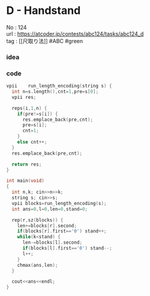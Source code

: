 # D - Handstand

No	: 124  
url	: https://atcoder.jp/contests/abc124/tasks/abc124_d  
tag	: [[尺取り法]]  #ABC #green

### idea

### code
```cpp
vpii	run_length_encoding(string s) {
  int n=s.length(),cnt=1,pre=s[0];
  vpii res;

  reps(i,1,n) {
    if(pre!=s[i]) {
      res.emplace_back(pre,cnt);
      pre=s[i];
      cnt=1;
    }
    else cnt++;
  }
  res.emplace_back(pre,cnt);

  return res;
}

int	main(void)
{
  int n,k; cin>>n>>k;
  string s; cin>>s;
  vpii blocks=run_length_encoding(s);
  int ans=0,l=0,len=0,stand=0;

  rep(r,sz(blocks)) {
    len+=blocks[r].second;
    if(blocks[r].first=='0') stand++;
    while(k<stand) {
      len-=blocks[l].second;
      if(blocks[l].first=='0') stand--;
      l++;
    }
    chmax(ans,len);
  }

  cout<<ans<<endl;
}
```